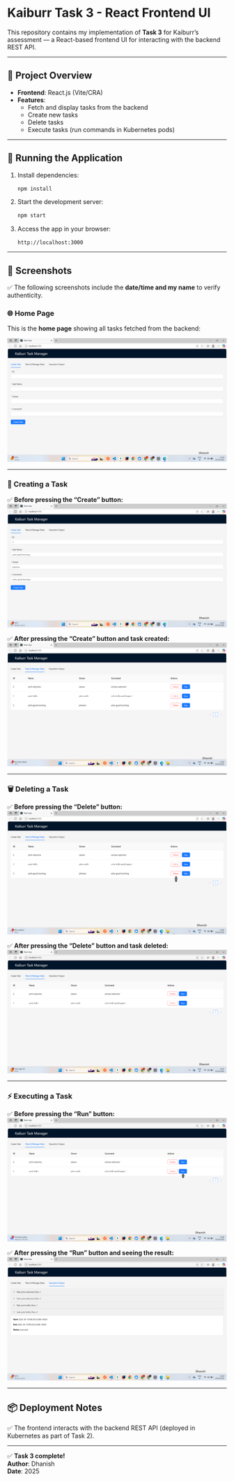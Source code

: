 # Kaiburr Task 3 - React Frontend UI

This repository contains my implementation of **Task 3** for Kaiburr’s assessment — a React-based frontend UI for interacting with the backend REST API.

---

## 📁 Project Overview

- **Frontend**: React.js (Vite/CRA)
- **Features**:
  - Fetch and display tasks from the backend
  - Create new tasks
  - Delete tasks
  - Execute tasks (run commands in Kubernetes pods)

---

## 🚀 Running the Application

1. Install dependencies:

    ```bash
    npm install
    ```

2. Start the development server:

    ```bash
    npm start
    ```

3. Access the app in your browser:

    ```
    http://localhost:3000
    ```

---

## 📸 Screenshots

✅ The following screenshots include the **date/time and my name** to verify authenticity.

### 🌐 Home Page
This is the **home page** showing all tasks fetched from the backend:

![Home page](screenshots/home.png)

---

### 📝 Creating a Task

✅ **Before pressing the “Create” button:**  
![Create task - before](screenshots/create-task-before.png)

✅ **After pressing the “Create” button and task created:**  
![Create task - after](screenshots/create-task-after.png)

---

### 🗑️ Deleting a Task

✅ **Before pressing the “Delete” button:**  
![Delete task - before](screenshots/delete-task-before.png)

✅ **After pressing the “Delete” button and task deleted:**  
![Delete task - after](screenshots/delete-task-after.png)

---

### ⚡ Executing a Task

✅ **Before pressing the “Run” button:**  
![Execute task - before](screenshots/execute-task-before.png)

✅ **After pressing the “Run” button and seeing the result:**  
![Execute task - after](screenshots/execute-task-after.png)

---

## 📦 Deployment Notes

✅ The frontend interacts with the backend REST API (deployed in Kubernetes as part of Task 2).

---

✅ **Task 3 complete!**  
**Author**: Dhanish  
**Date**: 2025
